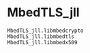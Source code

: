 # MbedTLS_jll

```@docs
MbedTLS_jll.libmbedcrypto
MbedTLS_jll.libmbedtls
MbedTLS_jll.libmbedx509
```